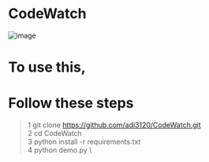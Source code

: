 # CodeWatch
![image](https://user-images.githubusercontent.com/83342917/184479896-eb2fa1d6-20de-445f-847c-ad87bc0df928.png)

# To use this,
# Follow these steps
> 1 git clone https://github.com/adi3120/CodeWatch.git \
> 2 cd CodeWatch \
> 3 python install -r requirements.txt \
> 4 python demo.py \
